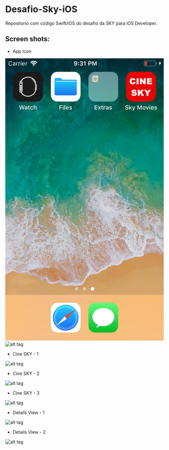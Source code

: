 # Desafio-Sky-iOS

Repositorio com código Swift/iOS do desafio da SKY para iOS Developer.

<h2>Screen shots:</h2>

* App Icon

![Scheme](ScreenShots/Icone.png)
![alt tag](https://bitbucket.org/KesleyRibeiro/desafio-sky-ios/src/master/ScreenShots/Icone.png)


* Cine SKY - 1

![alt tag](https://bitbucket.org/KesleyRibeiro/desafio-sky-ios/src/master/ScreenShots/Home1.png)


* Cine SKY - 2

![alt tag](https://bitbucket.org/KesleyRibeiro/desafio-sky-ios/src/master/ScreenShots/Home2.png)


* Cine SKY - 3

![alt tag](https://bitbucket.org/KesleyRibeiro/desafio-sky-ios/src/master/ScreenShots/Home3.png)


* Details View - 1

![alt tag](https://bitbucket.org/KesleyRibeiro/desafio-sky-ios/src/master/ScreenShots/Details1.png)


* Details View - 2

![alt tag](https://bitbucket.org/KesleyRibeiro/desafio-sky-ios/src/master/ScreenShots/Details2.png)

